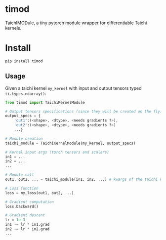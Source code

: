# timod

TaichIMODule, a tiny pytorch module wrapper for differentiable Taichi kernels.

# Install

`pip install timod`

## Usage

Given a taichi kernel `my_kernel` with input and output tensors typed `ti.types.ndarray()`:

```python
from timod import TaichiKernelModule

# Output tensors specifications (since they will be created on the fly)
output_specs = {
    'out1':(<shape>, <dtype>, <needs gradients ?>), 
    'out2':(<shape>, <dtype>, <needs gradients ?>)
    ...}

# Module creation
taichi_module = TaichiKernelModule(my_kernel, output_specs)

# Kernel input args (torch tensors and scalars)
in1 = ...
in2 = ...
...

# Module call
out1, out2, ... = taichi_module(in1, in2, ...) # kwargs of the taichi kernel inputs are supported 

# Loss function
loss = my_loss(out1, out2, ...)

# Gradient computation
loss.backward()

# Gradient descent
lr = 1e-3
in1 -= lr * in1.grad
in2 -= lr * in2.grad
...

```

